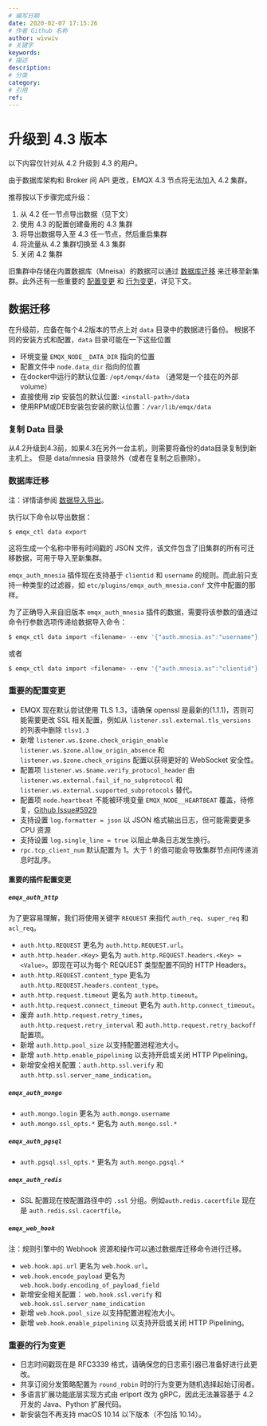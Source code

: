 ```yaml
---
# 编写日期
date: 2020-02-07 17:15:26
# 作者 Github 名称
author: wivwiv
# 关键字
keywords:
# 描述
description:
# 分类
category:
# 引用
ref:
---
```


# 升级到 4.3 版本

以下内容仅针对从 4.2 升级到 4.3 的用户。

由于数据库架构和 Broker 间 API 更改，EMQX 4.3 节点将无法加入 4.2 集群。

推荐按以下步骤完成升级：

1. 从 4.2 任一节点导出数据（见下文）
2. 使用 4.3 的配置创建备用的 4.3 集群
3. 将导出数据导入至 4.3 任一节点，然后重启集群
4. 将流量从 4.2 集群切换至 4.3 集群
5. 关闭 4.2 集群

旧集群中存储在内置数据库（Mneisa）的数据可以通过 [数据库迁移](#数据库迁移) 来迁移至新集群。此外还有一些重要的 [配置变更](#重要的配置变更) 和 [行为变更](#重要的行为变更)，详见下文。

## 数据迁移

在升级前，应备在每个4.2版本的节点上对 `data` 目录中的数据进行备份。
根据不同的安装方式和配置，`data` 目录可能在一下这些位置

* 环境变量 `EMQX_NODE__DATA_DIR` 指向的位置
* 配置文件中 `node.data_dir` 指向的位置
* 在docker中运行的默认位置: `/opt/emqx/data` （通常是一个挂在的外部volume）
* 直接使用 zip 安装包的默认位置: `<install-path>/data`
* 使用RPM或DEB安装包安装的默认位置：`/var/lib/emqx/data`

### 复制 Data 目录

从4.2升级到4.3前，如果4.3在另外一台主机，则需要将备份的data目录复制到新主机上。
但是 data/mnesia 目录除外（或者在复制之后删除）。

### 数据库迁移

注：详情请参阅 [数据导入导出](../advanced/data-import-and-export.md)。

执行以下命令以导出数据：
```bash
$ emqx_ctl data export
```

这将生成一个名称中带有时间戳的 JSON 文件，该文件包含了旧集群的所有可迁移数据，可用于导入至新集群。

`emqx_auth_mnesia` 插件现在支持基于 `clientid` 和 `username` 的规则。而此前只支持一种类型的过滤器，如 `etc/plugins/emqx_auth_mnesia.conf` 文件中配置的那样。

为了正确导入来自旧版本 `emqx_auth_mnesia` 插件的数据，需要将该参数的值通过命令行参数选项传递给数据导入命令：

```bash
$ emqx_ctl data import <filename> --env '{"auth.mnesia.as":"username"}'
```

或者

```bash
$ emqx_ctl data import <filename> --env '{"auth.mnesia.as":"clientid"}'
```

### 重要的配置变更

- EMQX 现在默认尝试使用 TLS 1.3，请确保 openssl 是最新的(1.1.1)，否则可能需要更改 SSL 相关配置，例如从 `listener.ssl.external.tls_versions` 的列表中删除 `tlsv1.3`
- 新增 `listener.ws.$zone.check_origin_enable` `listener.ws.$zone.allow_origin_absence` 和 `listener.ws.$zone.check_origins` 配置以获得更好的 WebSocket 安全性。
- 配置项 `listener.ws.$name.verify_protocol_header` 由 `listener.ws.external.fail_if_no_subprotocol` 和 `listener.ws.external.supported_subprotocols` 替代。
- 配置项 `node.heartbeat` 不能被环境变量 `EMQX_NODE__HEARTBEAT` 覆盖，待修复，[Github Issue#5929](https://github.com/emqx/emqx/issues/5929)
- 支持设置 `log.formatter = json` 以 JSON 格式输出日志，但可能需要更多 CPU 资源
- 支持设置 `log.single_line = true` 以阻止单条日志发生换行。
- `rpc.tcp_client_num` 默认配置为 1。大于 1 的值可能会导致集群节点间传递消息时乱序。

#### 重要的插件配置变更

##### `emqx_auth_http`

为了更容易理解，我们将使用关键字 `REQUEST` 来指代 `auth_req`、`super_req` 和 `acl_req`。

- `auth.http.REQUEST` 更名为 `auth.http.REQUEST.url`。
- `auth.http.header.<Key>` 更名为 `auth.http.REQUEST.headers.<Key> = <Value>`。即现在可以为每个 REQUEST 类型配置不同的 HTTP Headers。
- `auth.http.REQUEST.content_type` 更名为 `auth.http.REQUEST.headers.content_type`。
- `auth.http.request.timeout` 更名为 `auth.http.timeout`。
- `auth.http.request.connect_timeout` 更名为 `auth.http.connect_timeout`。
- 废弃 `auth.http.request.retry_times`，`auth.http.request.retry_interval` 和 `auth.http.request.retry_backoff` 配置项。
- 新增 `auth.http.pool_size` 以支持配置进程池大小。
- 新增 `auth.http.enable_pipelining` 以支持开启或关闭 HTTP Pipelining。
- 新增安全相关配置：`auth.http.ssl.verify` 和 `auth.http.ssl.server_name_indication`。

##### `emqx_auth_mongo`

- `auth.mongo.login` 更名为 `auth.mongo.username`
- `auth.mongo.ssl_opts.*` 更名为 `auth.mongo.ssl.*`

##### `emqx_auth_pgsql`

- `auth.pgsql.ssl_opts.*` 更名为 `auth.mongo.pgsql.*`

##### `emqx_auth_redis`

- SSL 配置现在按配置路径中的 `.ssl` 分组。例如`auth.redis.cacertfile` 现在是 `auth.redis.ssl.cacertfile`。

##### `emqx_web_hook`

注：规则引擎中的 Webhook 资源和操作可以通过数据库迁移命令进行迁移。

- `web.hook.api.url` 更名为 `web.hook.url`。
- `web.hook.encode_payload` 更名为 `web.hook.body.encoding_of_payload_field`
- 新增安全相关配置： `web.hook.ssl.verify` 和 `web.hook.ssl.server_name_indication`
- 新增 `web.hook.pool_size` 以支持配置进程池大小。
- 新增 `web.hook.enable_pipelining` 以支持开启或关闭 HTTP Pipelining。

### 重要的行为变更

- 日志时间戳现在是 RFC3339 格式，请确保您的日志索引器已准备好进行此更改。
- 共享订阅分发策略配置为 `round_robin` 时的行为变更为随机选择起始订阅者。
- 多语言扩展功能底层实现方式由 erlport 改为 gRPC，因此无法兼容基于 4.2 开发的 Java、Python 扩展代码。
- 新安装包不再支持 macOS 10.14 以下版本（不包括 10.14）。
